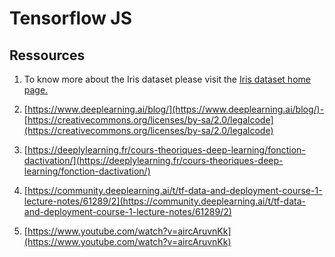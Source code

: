# Tensorflow JS

## Ressources
1. To know more about the Iris dataset please visit the [Iris dataset home page.](https://archive.ics.uci.edu/ml/datasets/iris) 
2. [https://www.deeplearning.ai/blog/](https://www.deeplearning.ai/blog/)- [https://creativecommons.org/licenses/by-sa/2.0/legalcode](https://creativecommons.org/licenses/by-sa/2.0/legalcode)
3. [https://deeplylearning.fr/cours-theoriques-deep-learning/fonction-dactivation/](https://deeplylearning.fr/cours-theoriques-deep-learning/fonction-dactivation/)
4. [https://community.deeplearning.ai/t/tf-data-and-deployment-course-1-lecture-notes/61289/2](https://community.deeplearning.ai/t/tf-data-and-deployment-course-1-lecture-notes/61289/2)

5. [https://www.youtube.com/watch?v=aircAruvnKk](https://www.youtube.com/watch?v=aircAruvnKk)
